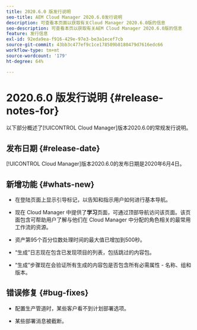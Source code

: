 ```yaml
---
title: 2020.6.0 版发行说明
seo-title: AEM Cloud Manager 2020.6.0发行说明
description: 可查看本页面以获取有关Cloud Manager 2020.6.0版的信息
seo-description: 可查看本页以获取有关AEM Cloud Manager 2020.6.0版的信息
feature: 发行信息
exl-id: 92eda9ea-f916-429e-97e3-be3a1ecef7cb
source-git-commit: 43bb3c477ef9c1ce178509b8180479d7616edc66
workflow-type: tm+mt
source-wordcount: '179'
ht-degree: 64%

---
```


# 2020.6.0 版发行说明 {#release-notes-for}

以下部分概述了[!UICONTROL Cloud Manager]版本2020.6.0的常规发行说明。

## 发布日期 {#release-date}

[!UICONTROL Cloud Manager]版本2020.6.0的发布日期是2020年6月4日。

## 新增功能 {#whats-new}

* 在登陆页面上显示引导标记，以告知和指示用户如何进行基本导航。

* 现在 Cloud Manager 中提供了&#x200B;**学习**&#x200B;页面，可通过顶部导航访问该页面。该页面包含可帮助用户了解与他们在 Cloud Manager 中分配的角色相关的最常用工作流的资源。

* 资产第95个百分位数处理时间的最大值已增加到500秒。

* “生成”日志现在包含已发现项目的列表，包括跳过的内容包。

* “生成”步骤现在会验证所有生成的内容包是否包含所有必需属性 - 名称、组和版本。

## 错误修复 {#bug-fixes}

* 配置生产管道时，某些客户看不到计划部署选项。

* 某些部署消息被截断。
